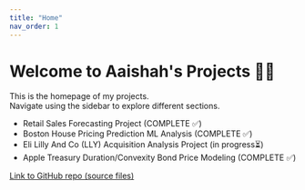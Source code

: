 ```yaml
---
title: "Home"
nav_order: 1
---
```


# Welcome to Aaishah's Projects 🚀🔨

This is the homepage of my projects.  
Navigate using the sidebar to explore different sections.

- Retail Sales Forecasting Project (COMPLETE ✅)
- Boston House Pricing Prediction ML Analysis (COMPLETE ✅)
- Eli Lilly And Co (LLY) Acquisition Analysis Project (in progress⏳)
- Apple Treasury Duration/Convexity Bond Price Modeling (COMPLETE ✅)

[Link to GitHub repo (source files)](https://github.com/aaishahaslam/projects/tree/main?tab=readme-ov-file)
